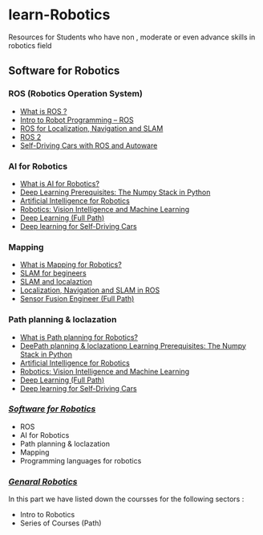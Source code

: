 # learn-Robotics
Resources  for Students who have non , moderate  or even advance skills in robotics field

## Software for Robotics

 ### ROS (Robotics Operation System)
   - [What is ROS ?](https://www.theconstructsim.com/what-is-ros/) 
   - [Intro to Robot Programming – ROS](https://www.theconstructsim.com/intro-to-robot-programming-ros-learning-path/)
   - [ROS for Localization, Navigation and SLAM](https://www.udemy.com/course/ros-navigation/)
   - [ROS 2](https://www.udemy.com/course/ros2-how-to/)
   - [Self-Driving Cars
with ROS and Autoware](https://www.apex.ai/autoware-course)
  
  ### AI for Robotics
  
   - [What is AI for Robotics?](https://youtu.be/kWmX3pd1f10) 
   - [Deep Learning Prerequisites: The Numpy Stack in Python](https://www.udemy.com/course/deep-learning-prerequisites-the-numpy-stack-in-python/) 
   - [Artificial Intelligence for Robotics](https://www.udacity.com/course/artificial-intelligence-for-robotics--cs373)
   - [Robotics: Vision Intelligence and Machine Learning
](https://www.edx.org/course/robotics-vision-intelligence-and-machine-learning)
   - [Deep Learning (Full Path)](https://mithi.github.io/deep-blueberry/)
   - [ Deep learning for Self-Driving Cars](http://selfdrivingcars.mit.edu/)

 ### Mapping
  
   - [What is Mapping for Robotics?](https://youtu.be/wVsfCnyt5jA) 
   - [SLAM for begineers](https://www.youtube.com/watch?v=B2qzYCeT9oQ&list=PLpUPoM7Rgzi_7YWn14Va2FODh7LzADBSm) 
   - [SLAM and localaztion](https://www.youtube.com/watch?v=V9qQc5X7O0k&list=PLgnQpQtFTOGQECnBvZSV61oxTrkPut-nc)
   - [Localization, Navigation and SLAM  in ROS 
](https://www.udemy.com/course/ros-navigation/)
   - [Sensor Fusion Engineer (Full Path)](https://www.udacity.com/course/sensor-fusion-engineer-nanodegree--nd313)

  ### Path planning & loclazation
   - [What is Path planning for Robotics?](https://www.youtube.com/watch?v=Yse_YDpmsBM) 
   - [DeePath planning & loclazationp Learning Prerequisites: The Numpy Stack in Python](https://www.udemy.com/course/deep-learning-prerequisites-the-numpy-stack-in-python/) 
   - [Artificial Intelligence for Robotics](https://www.udacity.com/course/artificial-intelligence-for-robotics--cs373)
   - [Robotics: Vision Intelligence and Machine Learning
](https://www.edx.org/course/robotics-vision-intelligence-and-machine-learning)
   - [Deep Learning (Full Path)](https://mithi.github.io/deep-blueberry/)
   - [ Deep learning for Self-Driving Cars](http://selfdrivingcars.mit.edu/)
   
   
### [*Software for Robotics*](https://github.com/kfupmRoboticsClub/learn-Robotics/blob/main/Software%20Courses%20for%20%20Robotics)
 - ROS
 - AI for Robotics
 - Path planning & loclazation 
 - Mapping
 - Programming languages for robotics 
  
  ### [*Genaral Robotics*](https://github.com/kfupmRoboticsClub/learn-Robotics/blob/main/General%20Robotics%20Courses)
   In this part we have listed down the coursses for the following sectors :
  - Intro to Robotics
  - Series of Courses (Path)
